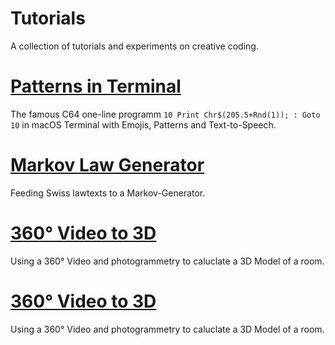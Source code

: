 # Tutorials
A collection of tutorials and experiments on creative coding.


# <a href="./Terminal_Patterns">Patterns in Terminal</a>
The famous C64 one-line programm ````10 Print Chr$(205.5+Rnd(1)); : Goto 10```` in macOS Terminal with Emojis, Patterns and Text-to-Speech.

# <a href="./Markov_Law_Generator">Markov Law Generator</a>
Feeding Swiss lawtexts to a Markov-Generator.

# <a href="./360Video_Photogrammetry">360° Video to 3D</a>
Using a 360° Video and photogrammetry to caluclate a 3D Model of a room.

# <a href="../PI">360° Video to 3D</a>
Using a 360° Video and photogrammetry to caluclate a 3D Model of a room.
